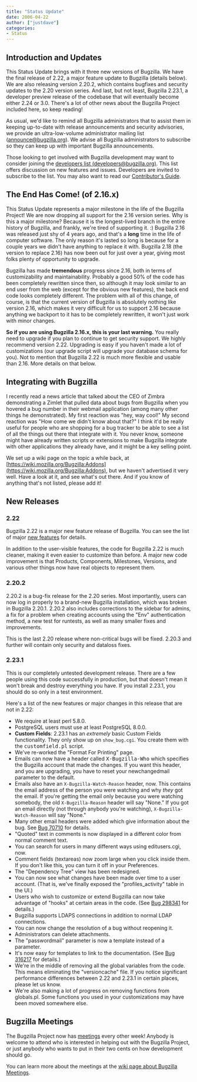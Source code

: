 ```yaml
---
title: "Status Update"
date: 2006-04-22
author: ["justdave"]
categories:
- Status
---
```


## Introduction and Updates

This Status Update brings with it three new versions of Bugzilla. We have the final release of 2.22, a major feature update to Bugzilla (details below). We are also releasing version 2.20.2, which contains bugfixes and security updates to the 2.20 version series. And last, but not least, Bugzilla 2.23.1, a developer preview release of the codebase that will eventually become either 2.24 or 3.0\. There's a lot of other news about the Bugzilla Project included here, so keep reading!

As usual, we'd like to remind all Bugzilla administrators that to assist them in keeping up-to-date with release announcements and security advisories, we provide an ultra-low-volume administrator mailing list ([announce@bugzilla.org](https://lists.bugzilla.org/cgi-bin/mj_wwwusr?func=lists-full-long&extra=announce)). We advise all Bugzilla administrators to subscribe so they can keep up with important Bugzilla announcements.

Those looking to get involved with Bugzilla development may want to consider joining the [developers list (developers@bugzilla.org)](https://lists.bugzilla.org/cgi-bin/mj_wwwusr?func=lists-long-full&extra=developers). This list offers discussion on new features and issues. Developers are invited to subscribe to the list. You may also want to read our [Contributor's Guide](https://www.bugzilla.org/docs/contributor.html).

## The End Has Come! (of 2.16.x)

This Status Update represents a major milestone in the life of the Bugzilla Project! We are now dropping all support for the 2.16 version series. Why is this a major milestone? Because it is the longest-lived branch in the entire history of Bugzilla, and frankly, we're tired of supporting it. :) Bugzilla 2.16 was released just shy of 4 years ago, and that's a **long** time in the life of computer software. The only reason it's lasted so long is because for a couple years we didn't have anything to replace it with. Bugzilla 2.18 (the version to replace 2.16) has now been out for just over a year, giving most folks plenty of opportunity to upgrade.

Bugzilla has made **tremendous** progress since 2.16, both in terms of customizability and maintainability. Probably a good 50% of the code has been completely rewritten since then, so although it may look similar to an end user from the web (except for the obvious new features), the back end code looks completely different. The problem with all of this change, of course, is that the current version of Bugzilla is absolutely nothing like version 2.16, which makes it very difficult for us to support 2.16 because anything we backport to it has to be completely rewritten, it won't just work with minor changes.

**So if you are using Bugzilla 2.16.x, this is your last warning.** You really need to upgrade if you plan to continue to get security support. We highly recommend version 2.22\. Upgrading is easy if you haven't made a lot of customizations (our upgrade script will upgrade your database schema for you). Not to mention that Bugzilla 2.22 is much more flexible and usable than 2.16. More details on that below.

## Integrating with Bugzilla

I recently read a news article that talked about the CEO of Zimbra demonstrating a Zimlet that pulled data about bugs from Bugzilla when you hovered a bug number in their webmail application (among many other things he demonstrated). My first reaction was "hey, way cool!" My second reaction was "How come we didn't know about that?" I think it'd be really useful for people who are shopping for a bug tracker to be able to see a list of all the things out there that integrate with it. You never know, someone might have already written scripts or extensions to make Bugzilla integrate with other applications they already have, and it might be a key selling point.

We set up a wiki page on the topic a while back, at [https://wiki.mozilla.org/Bugzilla:Addons](https://wiki.mozilla.org/Bugzilla:Addons), but we haven't advertised it very well. Have a look at it, and see what's out there. And if you know of anything that's not listed, please add it!

## New Releases

### 2.22

Bugzilla 2.22 is a major new feature release of Bugzilla. You can see the list of major [new features](/releases/2.22) for details.

In addition to the user-visible features, the code for Bugzilla 2.22 is much cleaner, making it even easier to customize than before. A major new code improvement is that Products, Components, Milestones, Versions, and various other things now have real objects to represent them.

### 2.20.2

2.20.2 is a bug-fix release for the 2.20 series. Most importantly, users can now log in properly to a brand-new Bugzilla installation, which was broken in Bugzilla 2.20.1\. 2.20.2 also includes corrections to the sidebar for admins, a fix for a problem when creating accounts using the "Env" authentication method, a new test for runtests, as well as many smaller fixes and improvements.

This is the last 2.20 release where non-critical bugs will be fixed. 2.20.3 and further will contain only security and dataloss fixes.

### 2.23.1

This is our completely untested development release. There are a few people using this code successfully in production, but that doesn't mean it won't break and destroy everything you have. If you install 2.23.1, you should do so only in a test environment.

Here's a list of the new features or major changes in this release that are not in 2.22:

*   We require at least perl 5.8.0.
*   PostgreSQL users must use at least PostgreSQL 8.0.0.
*   **Custom Fields**: 2.23.1 has an _extremely_ basic Custom Fields functionality. They only show up on `show_bug.cgi`. You create them with the <kbd>customfield.pl</kbd> script.
*   We've re-worked the "Format For Printing" page.
*   Emails can now have a header called <kbd>X-Bugzilla-Who</kbd> which specifies the Bugzilla account that made the changes. If you want this header, and you are upgrading, you have to reset your newchangedmail parameter to the default.
*   Emails also have an `X-Bugzilla-Watch-Reason` header, now. This contains the email address of the person you were watching and why _they_ got the email. If you're getting the email only because you were watching somebody, the old `X-Bugzilla-Reason` header will say "None." If you got an email directly (not through anybody you're watching), `X-Bugzilla-Watch-Reason` will say "None."
*   Many other email headers were added which give information about the bug. See [Bug 70710](https://bugzilla.mozilla.org/show_bug.cgi?id=70710) for details.
*   "Quoted" text in comments is now displayed in a different color from normal comment text.
*   You can search for users in many different ways using editusers.cgi, now.
*   Comment fields (textareas) now zoom large when you click inside them. If you don't like this, you can turn it off in your Preferences.
*   The "Dependency Tree" view has been redesigned.
*   You can now see what changes have been made over time to a user account. (That is, we've finally exposed the "profiles_activity" table in the UI.)
*   Users who wish to customize or extend Bugzilla can now take advantage of "hooks" at certain areas in the code. (See [Bug 298341](https://bugzilla.mozilla.org/show_bug.cgi?id=298341) for details.)
*   Bugzilla supports LDAPS connections in addition to normal LDAP connections.
*   You can now change the resolution of a bug without reopening it.
*   Administrators can delete attachments.
*   The "passwordmail" parameter is now a template instead of a parameter.
*   It's now easy for templates to link to the documentation. (See [Bug 316217](https://bugzilla.mozilla.org/show_bug.cgi?id=316127) for details.)
*   We're in the middle of removing all the global variables from the code. This means eliminating the "versioncache" file. If you notice significant performance differences between 2.22 and 2.23.1 in certain places, please let us know.
*   We're also making a lot of progress on removing functions from globals.pl. Some functions you used in your customizations may have been moved somewhere else.

## Bugzilla Meetings

The Bugzilla Project now has [meetings](https://wiki.mozilla.org/Bugzilla:Meetings) every other week! Anybody is welcome to attend who is interested in helping out with the Bugzilla Project, or just anybody who wants to put in their two cents on how development should go.

You can learn more about the meetings at the [wiki page about Bugzilla Meetings](https://wiki.mozilla.org/Bugzilla:Meetings).
